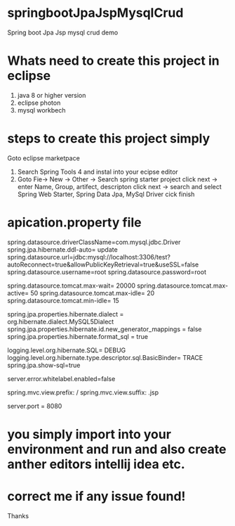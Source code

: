# springbootJpaJspMysqlCrud
Spring boot Jpa Jsp mysql crud demo 

# Whats need to create this project in eclipse
1) java 8 or higher version
2) eclipse photon
3) mysql workbech

# steps to create this project simply
Goto  eclipse marketpace
1) Search Spring Tools 4 and instal into your ecipse editor
2) Goto Fie-> New -> Other -> Search 
  spring starter project 
  click next -> enter Name, Group, artifect, descripton
  click next -> search and select
  Spring Web Starter, Spring Data Jpa, MySql Driver
  cick finish
  
  
# apication.property file
  
spring.datasource.driverClassName=com.mysql.jdbc.Driver
spring.jpa.hibernate.ddl-auto= update
spring.datasource.url=jdbc:mysql://localhost:3306/test?autoReconnect=true&allowPublicKeyRetrieval=true&useSSL=false
spring.datasource.username=root
spring.datasource.password=root

spring.datasource.tomcat.max-wait= 20000
spring.datasource.tomcat.max-active= 50
spring.datasource.tomcat.max-idle= 20
spring.datasource.tomcat.min-idle= 15

spring.jpa.properties.hibernate.dialect = org.hibernate.dialect.MySQL5Dialect
spring.jpa.properties.hibernate.id.new_generator_mappings = false
spring.jpa.properties.hibernate.format_sql = true

logging.level.org.hibernate.SQL= DEBUG
logging.level.org.hibernate.type.descriptor.sql.BasicBinder= TRACE
spring.jpa.show-sql=true

server.error.whitelabel.enabled=false

spring.mvc.view.prefix: /
spring.mvc.view.suffix: .jsp

server.port = 8080

# you simply import into your environment and run and also create anther editors intellij idea etc.

# correct me if any issue found!
Thanks

